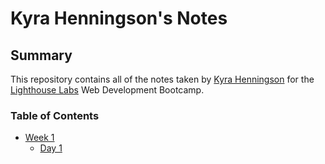 # Kyra Henningson's Notes

## Summary 
This repository contains all of the notes taken by [Kyra Henningson](https://github.com/k-henningson) for the [Lighthouse Labs](https://www.lighthouselabs.ca/) Web Development Bootcamp. 

### Table of Contents 

* [Week 1](/Week_1/)
  * [Day 1](/Week_1/Day_1/)